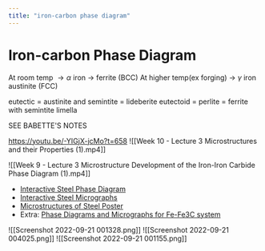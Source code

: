 ```yaml
---
title: "iron-carbon phase diagram"
---
```

# Iron-carbon Phase Diagram

At room temp $\rightarrow \alpha$ iron $\rightarrow$ ferrite (BCC)
At higher temp(ex forging) $\rightarrow$ $\gamma$ iron austinite (FCC)

eutectic = austinite and semintite = lideberite
eutectoid = perlite = ferrite with semintite limella

SEE BABETTE'S NOTES

https://youtu.be/-YIGjX-jcMo?t=658
![[Week 10 - Lecture 3 Microstructures and their Properties (1).mp4]]

![[Week 9 - Lecture 3 Microstructure Development of the Iron-Iron Carbide Phase Diagram (1).mp4]]

-   [Interactive Steel Phase Diagram](https://www.doitpoms.ac.uk/tlplib/microstructural_exam/steels.php)
-   [Interactive Steel Micrographs](https://learn.sun.ac.za/mod/scorm/view.php?id=1683893)
-   [Microstructures of Steel Poster](https://learn.sun.ac.za/pluginfile.php/3065032/mod_resource/content/1/Steel%20Poster.pdf)
-   Extra: [Phase Diagrams and Micrographs for Fe-Fe3C system](https://www.doitpoms.ac.uk/miclib/phase_diagrams.php?id=13)


![[Screenshot 2022-09-21 001328.png]]
![[Screenshot 2022-09-21 004025.png]]
![[Screenshot 2022-09-21 001155.png]]